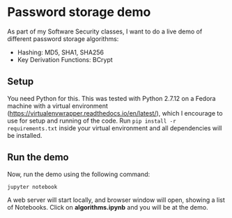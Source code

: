 # Password storage demo

As part of my Software Security classes, I want to do a live demo of different
password storage algorithms:

* Hashing: MD5, SHA1, SHA256
* Key Derivation Functions: BCrypt

## Setup

You need Python for this. This was tested with Python 2.7.12 on a Fedora machine
with a virtual environment
(<https://virtualenvwrapper.readthedocs.io/en/latest/>), which I encourage to
use for setup and running of the code. Run `pip install -r requirements.txt`
inside your virtual environment and all dependencies will be installed.

## Run the demo

Now, run the demo using the following command:

```shell
jupyter notebook
```

A web server will start locally, and browser window will open, showing a list of
Notebooks. Click on __algorithms.ipynb__ and you will be at the demo.
